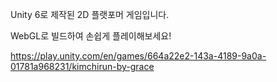 Unity 6로 제작된 2D 플랫포머 게임입니다.

WebGL로 빌드하여 손쉽게 플레이해보세요!

https://play.unity.com/en/games/664a22e2-143a-4189-9a0a-01781a968231/kimchirun-by-grace
